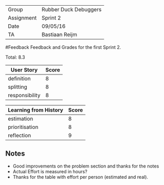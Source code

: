 |      |            |
|------|------------|
|Group | Rubber Duck Debuggers |
|Assignment|Sprint 2|
|Date|09/05/16|
|TA|Bastiaan Reijm|

#Feedback
Feedback and Grades for the first Sprint 2.

Total: 8.3

| User Story | Score |
|------------|-------|
| definition | 8     |
| splitting  | 8     |
| responsibility | 8 |

| Learning from History | Score |
|-----------------------|-------|
| estimation            | 8     |
| prioritisation        | 8     |
| reflection            | 9     |

## Notes
* Good improvements on the problem section and thanks for the notes
* Actual Effort is measured in hours?
* Thanks for the table with effort per person (estimated and real).